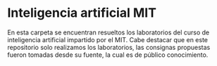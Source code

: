 # Inteligencia artificial MIT

En esta carpeta se encuentran resueltos los laboratorios del curso de inteligencia artificial
impartido por el MIT. Cabe destacar que en este repositorio solo realizamos los laboratorios, las consignas  propuestas fueron tomadas desde su fuente, la cual es de público conocimiento.